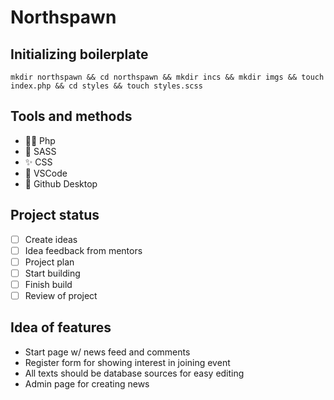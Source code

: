# Northspawn

## Initializing boilerplate

```
mkdir northspawn && cd northspawn && mkdir incs && mkdir imgs && touch index.php && cd styles && touch styles.scss
```

## Tools and methods

- 👍🏼 Php
- :metal: SASS
- :sparkles: CSS
- :camel: VSCode
- :tada: Github Desktop

## Project status
- [ ] Create ideas
- [ ] Idea feedback from mentors
- [ ] Project plan
- [ ] Start building
- [ ] Finish build
- [ ] Review of project

## Idea of features

- Start page w/ news feed and comments
- Register form for showing interest in joining event
- All texts should be database sources for easy editing
- Admin page for creating news
